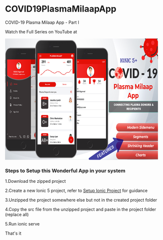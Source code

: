 # COVID19PlasmaMilaapApp
COVID-19 Plasma Milaap App - Part I

Watch the Full Series on YouTube at 

<img src="https://github.com/Nykz/COVID19PlasmaMilaapApp/blob/main/screenshots/THUMBNAIL.png" width="800" height="400" />

### Steps to Setup this Wonderful App in your system

1.Download the zipped project

2.Create a new Ionic 5 project, refer to <a href="https://www.youtube.com/watch?v=hmB2PYraBZk&t=6s&ab_channel=CodingTechnyks">Setup Ionic Project</a> for guidance

3.Unzipped the project somewhere else but not in the created project folder

4.Copy the src file from the unzipped project and paste in the project folder (replace all)

5.Run ionic serve

That's it

